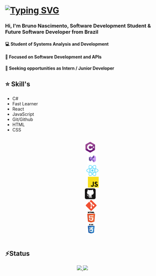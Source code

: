 
# [![Typing SVG](https://readme-typing-svg.herokuapp.com?font=Fira+Code&duration=4500&pause=1000&color=F7EACA&width=435&lines=Hello%2C+I'm+Bruno!%F0%9F%91%8B+;From+S%C3%A3o+Paulo%2C+Brazil+%F0%9F%93%8C;Software+Developer%F0%9F%92%BB;Always+Learning+%F0%9F%93%9A;Turning+Ideas+into+Reality+%F0%9F%8C%90)](https://git.io/typing-svg)

### Hi, I'm **Bruno Nascimento**, Software Development Student & **Future Software Developer** from Brazil


#### 💻 Student of Systems Analysis and Development

#### 🚀 Focused on Software Development and APIs

#### 🎯 Seeking opportunities as Intern / Junior Developer


## ⭐ Skill's

  - C#
  - Fast Learner
  - React
  - JavaScript
  - Git/Github
  - HTML
  - CSS
<p align="center">
    <code>   
        <img title="C#" height="35" src="images/cSharp.svg"> 
         <img title="VisualStudio" height="35" src="images/image.png">
         <img title="React" height="35" src="images/React-icon.svg.png">
          <img title="JavaScript" height="35" src="images/javascript.svg">
        <img title="GitHub" height="35" src="images/45_github-tile.e1be128b4e.svg"> 
        <img title="Git" height="35" src="images/Git-Icon-1788C.png">
        <img title="React" height="35" src="images/html5.svg">
        <img title="React" height="35" src="images/css.svg">
    </code>
</p>


## ⚡Status
<p align="center">
  <a href="https://github.com/kihus">
    <img 
      height="165" 
      src="https://github-readme-stats.vercel.app/api?username=kihus&show_icons=true&theme=react&border_color=61dafb&hide_border=true" 
    />
  </a>
  <a href="https://github.com/kihus">
    <img  
      src="https://github-readme-stats.vercel.app/api/top-langs/?username=kihus&hide=c%23,powershell,Mathematica,Ruby,Objective-C,Objective-C%2b%2b,Cuda&title_color=61dafb&text_color=ffffff&icon_color=61dafb&bg_color=20232a&langs_count=8&layout=compact&border_color=61dafb&hide_border=true&size_weight=0.5&count_weight=0.5" 
    />
  </a>
</p>

